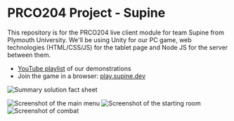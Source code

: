 # PRCO204 Project - Supine
This repository is for the PRCO204 live client module for team Supine from Plymouth University. We'll be using Unity for our PC game, web technologies (HTML/CSS/JS) for the tablet page and Node JS for the server between them.

- [YouTube playlist](https://www.youtube.com/playlist?list=PL6ksOWkFD7fa1cVO3ClEAlgyDCnsfLo5C) of our demonstrations
- Join the game in a browser: [play.supine.dev](https://play.supine.dev)

![Summary solution fact sheet](https://media.supine.dev/summary_solution_fact_sheet.png)

![Screenshot of the main menu](https://media.supine.dev/screenshots/Screenshot_139.png)
![Screenshot of the starting room](https://media.supine.dev/screenshots/Screenshot_140.png)
![Screenshot of combat](https://media.supine.dev/screenshots/Screenshot_141.png)
